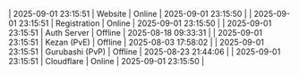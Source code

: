 | 2025-09-01 23:15:51 | Website | Online | 2025-09-01 23:15:50 |
| 2025-09-01 23:15:51 | Registration | Online | 2025-09-01 23:15:50 |
| 2025-09-01 23:15:51 | Auth Server | Offline | 2025-08-18 09:33:31 |
| 2025-09-01 23:15:51 | Kezan (PvE) | Offline | 2025-08-03 17:58:02 |
| 2025-09-01 23:15:51 | Gurubashi (PvP) | Offline | 2025-08-23 21:44:06 |
| 2025-09-01 23:15:51 | Cloudflare | Online | 2025-09-01 23:15:50 |
